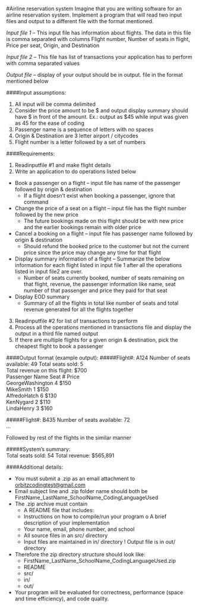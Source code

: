 #Airline reservation system
Imagine that you are writing software for an airline reservation system. Implement a program that will read two input files and output to a different file with the format mentioned.
  
_Input_ _file_ _1_ – This input file has information about flights. The data in this file is comma separated with columns Flight number, Number of seats in flight, Price per seat, Origin, and Destination
  
_Input_ _file_ _2_ – This file has list of transactions your application has to perform with comma separated values
  
_Output_ _file_ – display of your output should be in output.<extension> file in the format mentioned below
  
####Input assumptions:
1. All input will be comma delimited
2. Consider the price amount to be $ and output display summary should 
have $ in front of the amount. Ex.: output as $45 while input was given as
45 for the ease of coding
3. Passenger name is a sequence of letters with no spaces
4. Origin & Destination are 3 letter airport / citycodes
5. Flight number is a letter followed by a set of numbers
  
####Requirements:
1.  Readinputfile #1 and make flight details  
2.  Write an application to do operations listed below  
  *  Book a passenger on a flight – input file has name of the passenger followed by origin & destination  
     *  If a flight doesn’t exist when booking a passenger, ignore that command  
  *  Change the price of a seat on a flight – input file has the flight number  followed by the new price
     *  The future bookings made on this flight should be with new price and the earlier bookings remain with older price  
  *  Cancel a booking on a flight – input file has passenger name followed by origin & destination  
     *  Should refund the booked price to the customer but not the current price since the price may change any time for that flight  
  *  Display summary information of a flight – Summarize the below information  for each flight listed in input file 1 after all the operations listed in input file2 are over.  
     *  Number of seats currently booked, number of seats remaining on that flight, revenue, the passenger information like name, seat number of that passenger and price they paid for that seat  
  *  Display EOD summary  
     *  Summary of all the flights in total like number of seats and
total revenue generated for all the flights together  
3.  Readinputfile #2 for list of transactions to perform  
4.  Process all the operations mentioned in transactions file and display the  output in a third file named output  
5.  If there are multiple flights for a given origin & destination, pick the  cheapest flight to book a passenger  
  
####Output format (example output):
#####Flight#: A124 Number of seats available: 49
Total seats sold: 5  
Total revenue on this flight: $700  
Passenger Name        Seat #      Price  
GeorgeWashington      4           $150  
MikeSmith             1           $150  
AlfredoHatch          6           $130  
KenNygard             2           $110  
LindaHenry            3           $160  
  
#####Flight#: B435 Number of seats available: 72  
...  
  
Followed by rest of the flights in the similar manner  
  
#####System’s summary:  
Total seats sold: 54 Total revenue: $565,891  
  
####Additional details:  
*  You must submit a .zip as an email attachment to orbitzcodingtest@gmail.com  
*  Email subject line and .zip folder name should both be FirstName_LastName_SchoolName_CodingLanguageUsed
*  The .zip archive must contain  
   *  A README file that includes:  
     *  Instructions on how to compile/run your program o A brief description of your implementation  
     *  Your name, email, phone number, and school  
   *  All source files in an src/ directory  
   *  Input files are maintained in in/ directory ! Output file is in out/ directory  
*  Therefore the zip directory structure should look like:  
   *  FirstName_LastName_SchoolName_CodingLanguageUsed.zip  
     *  README  
     *  src/  
     *  in/  
     *  out/  
*  Your program will be evaluated for correctness, performance (space and
time efficiency), and code quality.